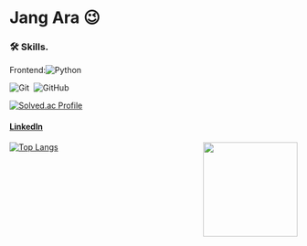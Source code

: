 # Jang Ara 😉


###  🛠 Skills. 

Frontend:![Python](https://img.shields.io/badge/-Python.js-05122A?style=flat&logo=Python)&nbsp;
 
![Git](https://img.shields.io/badge/-Git-05122A?style=flat&logo=git)&nbsp;
![GitHub](https://img.shields.io/badge/-GitHub-05122A?style=flat&logo=github)&nbsp;
<br/>
  
[![Solved.ac Profile](http://mazassumnida.wtf/api/generate_badge?boj=jjangara51)](https://solved.ac/jjangara51)

 
#### [LinkedIn](https://www.linkedin.com/in/kyunghyun-han-8b0956244/)

[![Top Langs](https://github-readme-stats.vercel.app/api/top-langs/?username=purin96&theme=radical&langs_count=6&hide=css,html,makefile,java&layout=compact)](https://github.com/purin96/github-readme-stats)
<img align='right' src="https://github-readme-stats.vercel.app/api?username=purin96" height="165">
